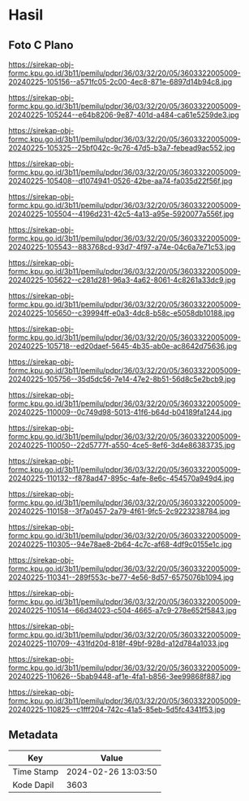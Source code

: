 # Hasil

## Foto C Plano

https://sirekap-obj-formc.kpu.go.id/3b11/pemilu/pdpr/36/03/32/20/05/3603322005009-20240225-105156--a571fc05-2c00-4ec8-871e-6897d14b94c8.jpg

https://sirekap-obj-formc.kpu.go.id/3b11/pemilu/pdpr/36/03/32/20/05/3603322005009-20240225-105244--e64b8206-9e87-401d-a484-ca61e5259de3.jpg

https://sirekap-obj-formc.kpu.go.id/3b11/pemilu/pdpr/36/03/32/20/05/3603322005009-20240225-105325--25bf042c-9c76-47d5-b3a7-febead9ac552.jpg

https://sirekap-obj-formc.kpu.go.id/3b11/pemilu/pdpr/36/03/32/20/05/3603322005009-20240225-105408--d1074941-0526-42be-aa74-fa035d22f56f.jpg

https://sirekap-obj-formc.kpu.go.id/3b11/pemilu/pdpr/36/03/32/20/05/3603322005009-20240225-105504--4196d231-42c5-4a13-a95e-5920077a556f.jpg

https://sirekap-obj-formc.kpu.go.id/3b11/pemilu/pdpr/36/03/32/20/05/3603322005009-20240225-105543--883768cd-93d7-4f97-a74e-04c6a7e71c53.jpg

https://sirekap-obj-formc.kpu.go.id/3b11/pemilu/pdpr/36/03/32/20/05/3603322005009-20240225-105622--c281d281-96a3-4a62-8061-4c8261a33dc9.jpg

https://sirekap-obj-formc.kpu.go.id/3b11/pemilu/pdpr/36/03/32/20/05/3603322005009-20240225-105650--c39994ff-e0a3-4dc8-b58c-e5058db10188.jpg

https://sirekap-obj-formc.kpu.go.id/3b11/pemilu/pdpr/36/03/32/20/05/3603322005009-20240225-105718--ed20daef-5645-4b35-ab0e-ac8642d75636.jpg

https://sirekap-obj-formc.kpu.go.id/3b11/pemilu/pdpr/36/03/32/20/05/3603322005009-20240225-105756--35d5dc56-7e14-47e2-8b51-56d8c5e2bcb9.jpg

https://sirekap-obj-formc.kpu.go.id/3b11/pemilu/pdpr/36/03/32/20/05/3603322005009-20240225-110009--0c749d98-5013-41f6-b64d-b04189fa1244.jpg

https://sirekap-obj-formc.kpu.go.id/3b11/pemilu/pdpr/36/03/32/20/05/3603322005009-20240225-110050--22d5777f-a550-4ce5-8ef6-3d4e86383735.jpg

https://sirekap-obj-formc.kpu.go.id/3b11/pemilu/pdpr/36/03/32/20/05/3603322005009-20240225-110132--f878ad47-895c-4afe-8e6c-454570a949d4.jpg

https://sirekap-obj-formc.kpu.go.id/3b11/pemilu/pdpr/36/03/32/20/05/3603322005009-20240225-110158--3f7a0457-2a79-4f61-9fc5-2c9223238784.jpg

https://sirekap-obj-formc.kpu.go.id/3b11/pemilu/pdpr/36/03/32/20/05/3603322005009-20240225-110305--94e78ae8-2b64-4c7c-af68-4df9c0155e1c.jpg

https://sirekap-obj-formc.kpu.go.id/3b11/pemilu/pdpr/36/03/32/20/05/3603322005009-20240225-110341--289f553c-be77-4e56-8d57-6575076b1094.jpg

https://sirekap-obj-formc.kpu.go.id/3b11/pemilu/pdpr/36/03/32/20/05/3603322005009-20240225-110514--66d34023-c504-4665-a7c9-278e652f5843.jpg

https://sirekap-obj-formc.kpu.go.id/3b11/pemilu/pdpr/36/03/32/20/05/3603322005009-20240225-110709--431fd20d-818f-49bf-928d-a12d784a1033.jpg

https://sirekap-obj-formc.kpu.go.id/3b11/pemilu/pdpr/36/03/32/20/05/3603322005009-20240225-110626--5bab9448-af1e-4fa1-b856-3ee99868f887.jpg

https://sirekap-obj-formc.kpu.go.id/3b11/pemilu/pdpr/36/03/32/20/05/3603322005009-20240225-110825--c1fff204-742c-41a5-85eb-5d5fc4341f53.jpg


## Metadata

| Key        | Value               |
| ---------- | ------------------- |
| Time Stamp | 2024-02-26 13:03:50 |
| Kode Dapil | 3603                |



